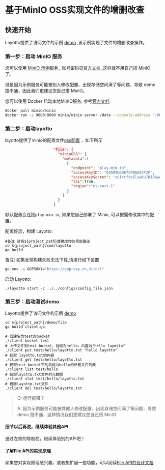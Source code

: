 # 基于MinIO OSS实现文件的增删改查

## 快速开始

Layotto提供了访问文件的示例 [demo](https://github.com/mosn/layotto/blob/main/demo/file/client.go) ,该示例实现了文件的增删改查操作。

### 第一步：启动 MinIO 服务
您可以使用 [MinIO 示例服务](https://play.min.io/) , 账号密码见[官方文档](https://docs.min.io/minio/baremetal/console/minio-console.html#minio-console) ,这样就不用自己搭 MinIO 了。

但是因为示例服务可能被别人修改配置、出现存储空间满了等问题，导致 demo 跑不通，因此我们更建议您自己搭 MinIO。

您可以使用 Docker 启动本地MinIO服务, 参考[官方文档](http://docs.minio.org.cn/docs/master/minio-docker-quickstart-guide)

```bash
docker pull minio/minio
docker run -p 9000:9000 minio/minio server /data --console-address ":9000" --address ":9090"
```


### 第二步：启动layotto

layotto提供了minio的配置文件[oss配置](https://github.com/mosn/layotto/blob/main/configs/config_file.json) ，如下所示

```json
                      "file": {
                        "minioOSS": {
                          "metadata":[
                            {
                              "endpoint": "play.min.io",
                              "accessKeyID": "Q3AM3UQ867SPQQA43P2F",
                              "accessKeySecret": "zuf+tfteSlswRu7BJ86wekitnifILbZam1KYY3TG",
                              "SSL":true,
                              "region":"us-east-1"
                            }
                          ]
                        }
                      }
```

默认配置会连接`play.min.io`, 如果您自己部署了 Minio, 可以按需修改其中的配置。

配置好后，构建 Layotto:

```shell
#备注 请将${project_path}替换成你的项目路径
cd ${project_path}/cmd/layotto
go build
```

备注: 如果发现构建失败无法下载,请进行如下设置

```bash
go env -w GOPROXY="https://goproxy.cn,direct"
```

启动 Layotto: 

```shell @background
./layotto start -c ../../configs/config_file.json
```

### 第三步：启动测试demo

Layotto提供了访问文件的示例 [demo](https://github.com/mosn/layotto/blob/main/demo/file/client.go)

```shell
cd ${project_path}/demo/file
go build client.go

# 创建名为test的bucket
./client bucket test
# 上传文件到test bucket，前缀为hello，内容为"hello layotto"
./client put test/hello/layotto.txt "hello layotto"
# 获取 layotto.txt的内容
./client get test/hello/layotto.txt
# 获取test bucket下的前缀为hello的所有文件列表
./client list test/hello
# 获取layotto.txt文件的元数据
./client stat test/hello/layotto.txt
# 删除layotto.txt文件
./client del test/hello/layotto.txt
```

> Q: 运行报错？
> 
> A: 因为示例服务可能被其他人修改配置、出现存储空间满了等问题，导致 demo 跑不通，这种情况我们更建议您自己搭 MinIO

#### 细节以后再说，继续体验其他API
通过左侧的导航栏，继续体验别的API吧！

#### 了解File API的实现原理

如果您对实现原理感兴趣，或者想扩展一些功能，可以阅读[File API的设计文档](zh/design/file/file-design.md)
